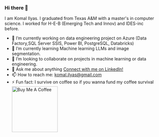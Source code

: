 ### Hi there 👋

I am Komal Ilyas. I graduated from Texas A&M with a master's in computer science. I worked for H-E-B (Emerging Tech and Innov) and IDES-inc before. 

- 🔭 I’m currently working on data engineering project on Azure (Data Factory,SQL Server SSIS, Power BI, PostgreSQL, Databricks)
- 🌱 I’m currently learning Machine learning LLMs and image segmentation.
- 👯 I’m looking to collaborate on projects in machine learning or data engineering.
- 💬 Ask me about anything [Connect with me on LinkedIn!](https://www.linkedin.com/in/komalilyas/)
- 📫 How to reach me: komal.ilyas@gmail.com
- ⚡ Fun fact: I survive on coffee so if you wanna fund my coffee survival
  <a href="https://www.buymeacoffee.com/ktamu" target="_blank"><img src="https://cdn.buymeacoffee.com/buttons/v2/default-red.png" alt="Buy Me A Coffee" width="150" ></a>

<!--
**komaltamu/komaltamu** is a ✨ _special_ ✨ repository because its `README.md` (this file) appears on your GitHub profile.

Here are some ideas to get you started:

- 🔭 I’m currently working on ...
- 🌱 I’m currently learning ...
- 👯 I’m looking to collaborate on ...
- 🤔 I’m looking for help with ...
- 💬 Ask me about 
- 📫 How to reach me: ...
- 😄 Pronouns: ...
- ⚡ Fun fact: ...
-->

